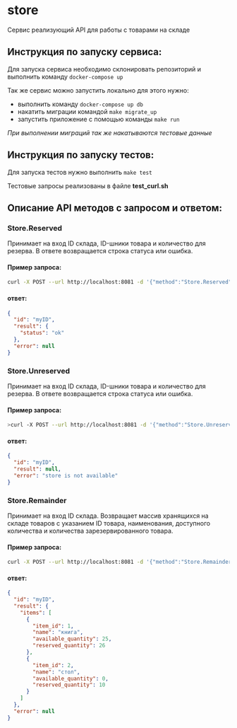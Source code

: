 # store

Сервис реализующий API для работы с товарами на складе

## Инструкция по запуску сервиса:

Для запуска сервиса необходимо склонировать репозиторий и выполнить команду 
`docker-compose up`

Так же сервис можно запустить локально для этого нужно:
- выполнить команду `docker-compose up db`
- накатить миграции командой `make migrate_up`
- запустить приложение с помощью команды `make run`

*При выполнении миграций так же накатываются тестовые данные*

## Инструкция по запуску тестов:

Для запуска тестов нужно выполнить `make test`

Тестовые запросы реализованы в файле **test_curl.sh**

## Описание API методов с запросом и ответом:

### Store.Reserved
Принимает на вход ID склада, ID-шники товара и количество для резерва. В ответе возвращается строка статуса или ошибка.

#### Пример запроса:
```bash
curl -X POST --url http://localhost:8081 -d '{"method":"Store.Reserved","params":[{"store_id": 2, "items_for_reserved": [{"id": 1, "quantity": 3}, {"id": 2, "quantity": 3}]}],"id":"myID"}'
```

#### ответ:
```json
{
  "id": "myID",
  "result": {
    "status": "ok"
  },
  "error": null
}
```


### Store.Unreserved
Принимает на вход ID склада, ID-шники товара и количество для резерва. В ответе возвращается строка статуса или ошибка.

#### Пример запроса:
```bash
>curl -X POST --url http://localhost:8081 -d '{"method":"Store.Unreserved","params":[{"store_id": 1, "items_for_unreserved": [{"id": 1, "quantity": 3}, {"id": 2, "quantity": 2}]}],"id":"myID"}'
```

#### ответ:
```json
{
  "id": "myID",
  "result": null,
  "error": "store is not available"
}
```

### Store.Remainder
Принимает на вход ID склада. Возвращает массив хранящихся на складе товаров с указанием ID товара, наименования, доступного количества и количества зарезервированного товара.

#### Пример запроса:
```bash
curl -X POST --url http://localhost:8081 -d '{"method":"Store.Remainder","params":[{"store_id": 2}],"id":"myID"}'
```

#### ответ:
```json
{
  "id": "myID",
  "result": {
    "items": [
      {
        "item_id": 1,
        "name": "книга",
        "available_quantity": 25,
        "reserved_quantity": 26
      },
      {
        "item_id": 2,
        "name": "стол",
        "available_quantity": 0,
        "reserved_quantity": 10
      }
    ]
  },
  "error": null
}
```